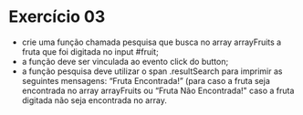 # Exercício 03

- crie uma função chamada pesquisa que busca no array arrayFruits a fruta que foi digitada no input #fruit;
- a função deve ser vinculada ao evento click do button;
- a função pesquisa deve utilizar o span .resultSearch para imprimir as seguintes mensagens: “Fruta Encontrada!” (para caso a fruta seja encontrada no array arrayFruits ou “Fruta Não Encontrada!" caso a fruta digitada não seja encontrada no array.
